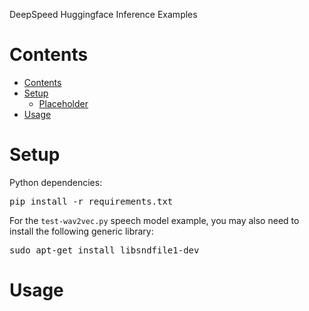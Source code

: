 
DeepSpeed Huggingface Inference Examples

# Contents
   * [Contents](#contents)
   * [Setup](#setup)
      * [Placeholder](#placeholder)
   * [Usage](#usage)

# Setup

Python dependencies:
<pre>
pip install -r requirements.txt
</pre>

For the `test-wav2vec.py` speech model example, you may also need to install the following generic library:
<pre>
sudo apt-get install libsndfile1-dev
</pre>

# Usage

